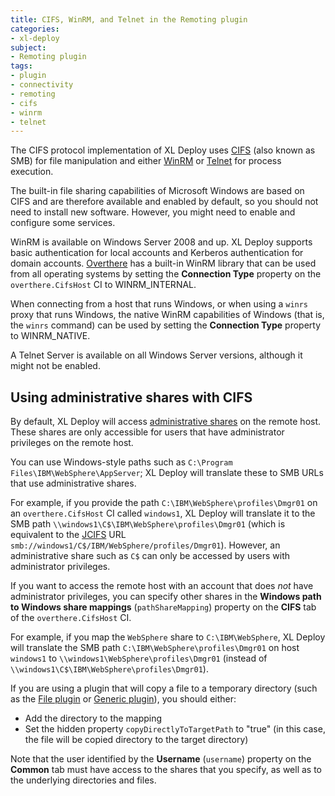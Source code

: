 ```yaml
---
title: CIFS, WinRM, and Telnet in the Remoting plugin
categories: 
- xl-deploy
subject:
- Remoting plugin
tags:
- plugin
- connectivity
- remoting
- cifs
- winrm
- telnet
---
```


The CIFS protocol implementation of XL Deploy uses [CIFS](http://en.wikipedia.org/wiki/Server_Message_Block) (also known as SMB) for file manipulation and either [WinRM](http://en.wikipedia.org/wiki/WS-Management) or [Telnet](http://en.wikipedia.org/wiki/Telnet) for process execution.

The built-in file sharing capabilities of Microsoft Windows are based on CIFS and are therefore available and enabled by default, so you should not need to install new software. However, you might need to enable and configure some services.

WinRM is available on Windows Server 2008 and up. XL Deploy supports basic authentication for local accounts and Kerberos authentication for domain accounts. [Overthere](https://github.com/xebialabs/overthere) has a built-in WinRM library that can be used from all operating systems by setting the **Connection Type** property on the `overthere.CifsHost` CI to WINRM_INTERNAL.

When connecting from a host that runs Windows, or when using a `winrs` proxy that runs Windows, the native WinRM capabilities of Windows (that is, the `winrs` command) can be used by setting the **Connection Type** property to WINRM_NATIVE.

A Telnet Server is available on all Windows Server versions, although it might not be enabled.

## Using administrative shares with CIFS

By default, XL Deploy will access [administrative shares](http://en.wikipedia.org/wiki/Administrative_share) on the remote host. These shares are only accessible for users that have administrator privileges on the remote host.

You can use Windows-style paths such as `C:\Program Files\IBM\WebSphere\AppServer`; XL Deploy will translate these to SMB URLs that use administrative shares.

For example, if you provide the path `C:\IBM\WebSphere\profiles\Dmgr01` on an `overthere.CifsHost` CI called `windows1`, XL Deploy will translate it to the SMB path `\\windows1\C$\IBM\WebSphere\profiles\Dmgr01` (which is equivalent to the [JCIFS](https://jcifs.samba.org/) URL `smb://windows1/C$/IBM/WebSphere/profiles/Dmgr01`). However, an administrative share such as `C$` can only be accessed by users with administrator privileges.

If you want to access the remote host with an account that does *not* have administrator privileges, you can specify other shares in the **Windows path to Windows share mappings** (`pathShareMapping`) property on the **CIFS** tab of the `overthere.CifsHost` CI.

For example, if you map the `WebSphere` share to `C:\IBM\WebSphere`, XL Deploy will translate the SMB path `C:\IBM\WebSphere\profiles\Dmgr01` on host `windows1` to `\\windows1\WebSphere\profiles\Dmgr01` (instead of `\\windows1\C$\IBM\WebSphere\profiles\Dmgr01`).

If you are using a plugin that will copy a file to a temporary directory (such as the [File plugin](/xl-deploy/concept/file-plugin.html) or [Generic plugin](/xl-deploy/concept/generic-plugin.html)), you should either:

* Add the directory to the mapping
* Set the hidden property `copyDirectlyToTargetPath` to "true" (in this case, the file will be copied directory to the target directory)

Note that the user identified by the **Username** (`username`) property on the **Common** tab must have access to the shares that you specify, as well as to the underlying directories and files.
